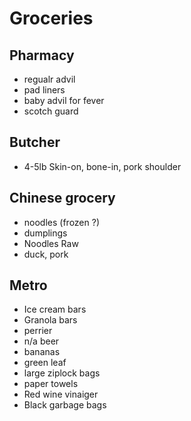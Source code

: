 # Groceries

## Pharmacy

- regualr advil
- pad liners
- baby advil for fever
- scotch guard

## Butcher

- 4-5lb Skin-on, bone-in, pork shoulder

## Chinese grocery

- noodles (frozen ?)
- dumplings
- Noodles Raw
- duck, pork

## Metro

- Ice cream bars
- Granola bars
- perrier
- n/a beer
- bananas
- green leaf
- large ziplock bags
- paper towels
- Red wine vinaiger
- Black garbage bags
